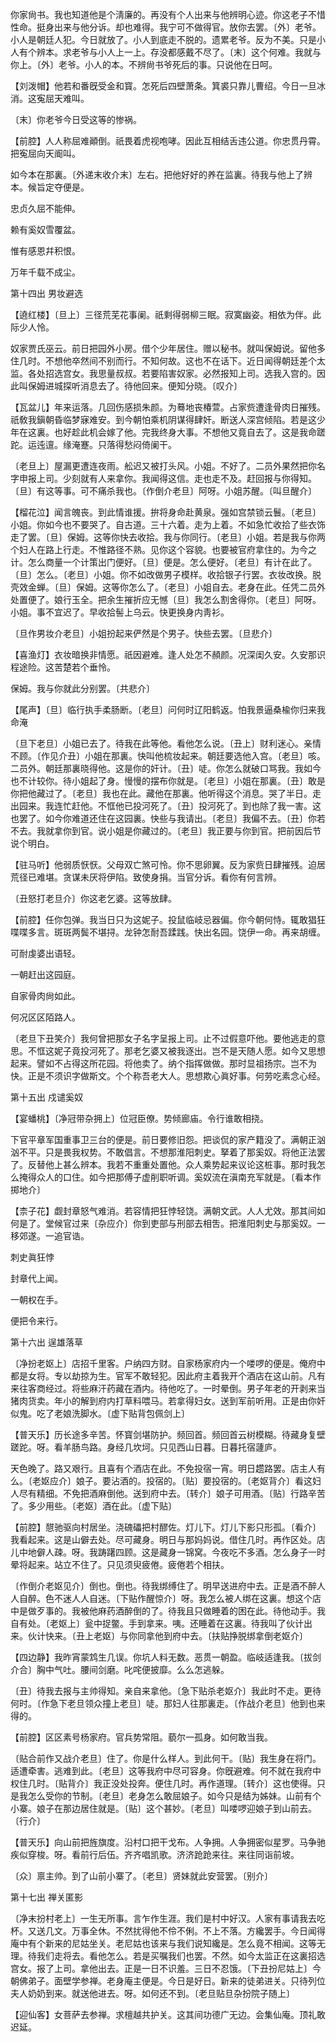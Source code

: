 <!-- { "loadSidebar": true } -->
你家尙书。我也知道他是个淸廉的。再没有个人出来与他辨明心迹。你这老子不惜性命。挺身出来与他分诉。却也难得。我宁可不做得官。放你去罢。〔外〕老爷。小人是朝廷人犯。今日就放了。小人到底走不脱的。遗累老爷。反为不美。只是小人有个辨本。求老爷与小人上一上。存没都感戴不尽了。〔末〕这个何难。我就与你上。〔外〕老爷。小人的本。不辨尙书爷死后的事。只说他在日呵。 

【刘泼帽】他若和番旣受金和寳。怎死后四壁萧条。箕裘只靠儿曹绍。今日一旦冰消。这寃屈天难叫。

〔末〕你老爷今日受这等的惨祸。 

【前腔】人人称屈难顚倒。祇畏着虎视咆哮。因此互相结舌违公道。你忠贯丹霄。把寃屈向天阍叫。

如今本在那裏。〔外递末收介末〕左右。把他好好的养在监裏。待我与他上了辨本。候旨定夺便是。 

忠贞久屈不能伸。



赖有奚奴雪覆盆。

惟有感恩幷积恨。



万年千载不成尘。 

第十四出
男妆避选

【遶红楼】〔旦上〕三径荒芜花事阑。祇剩得弱柳三眠。寂寞幽姿。相依为伴。此际少人怜。

奴家贾氏巫云。前日把园外小房。借个少年居住。赠以秘书。就叫保姆说。留他多住几时。不想他卒然间不别而行。不知何故。这也不在话下。近日闻得朝廷差个太监。各处招选宫女。我思量叔叔。若要陷害奴家。必然报知上司。选我入宫的。因此叫保姆进城探听消息去了。待他回来。便知分晓。〔叹介〕 

【瓦盆儿】年来运落。几回伤感损朱颜。为蓦地丧椿萱。占家赀遭逢骨肉日摧残。祇敎我鎭朝昏临梦寐难安。到今朝怕乘机阴谋得肆奸。断送人深宫倾陷。若是这少年在这裏。也好趁此机会嫁了他。完我终身大事。不想他又竟自去了。这是我命蹉跎。运迍邅。缘淹蹇。只落得愁闷倚阑干。

〔老旦上〕屋漏更遭连夜雨。舩迟又被打头风。小姐。不好了。二员外果然把你名字申报上司。少刻就有人来拿你。我闻得这信。走也走不及。赶回报与你得知。〔旦〕有这等事。可不痛杀我也。〔作倒介老旦〕阿呀。小姐苏醒。〔叫旦醒介〕 

【榴花泣】闻言魄丧。到此情谁援。拚将身命赴黄泉。强如宫禁锁云鬟。〔老旦〕小姐。你如今也不要哭了。自古道。三十六着。走为上着。不如急忙收拾了些衣饰走了罢。〔旦〕保姆。这等你快去收拾。我与你同行。〔老旦〕小姐。若是我与你两个妇人在路上行走。不惟路径不熟。见你这个容貌。也要被官府拿住的。为今之计。怎么商量一个计策出门便好。〔旦〕便是。怎么便好。〔老旦〕有计在此了。〔旦〕怎么。〔老旦〕小姐。你不如改做男子模样。收拾银子行罢。衣妆改换。脱壳效金蝉。〔旦〕保姆。这等你怎么了。〔老旦〕小姐自去。老身在此。任凭二员外处置便了。娘行玉全。把余生摧折应无憾〔旦〕我怎么割舍得你。〔老旦〕阿呀。小姐。事不宜迟了。早收拾髻上乌云。快更换身内靑衫。

〔旦作男妆介老旦〕小姐扮起来俨然是个男子。快些去罢。〔旦悲介〕 

【喜渔灯】衣妆暗换非情愿。祇因避难。逢人处怎不頳颜。况深闺久安。久安那识程途险。这苦楚若个垂怜。

保姆。我与你就此分别罢。〔共悲介〕 

【尾声】〔旦〕临行执手柔肠断。〔老旦〕问何时辽阳鹤返。怕我景逼桑楡你归来我命淹

〔旦下老旦〕小姐已去了。待我在此等他。看他怎么说。〔丑上〕财利迷心。亲情不顾。〔作见介丑〕小姐在那裏。快叫他梳妆起来。朝廷要选他入宫。〔老旦〕咳。二员外。朝廷那裏晓得他。这是你的奸计。〔丑〕唗。你怎么就破口骂我。我如今也不计较你。待小姐起了身。慢慢的摆布你就是。〔老旦〕小姐在那裏。〔丑〕敢是你把他藏过了。〔老旦〕我也在此。藏他在那裏。他听得这个消息。哭了半日。走出园来。我连忙赶他。不恇他已投河死了。〔丑〕投河死了。到也除了我一害。这也罢了。如今你难道还住在这园裏。快些与我请出。〔老旦〕我偏不去。〔丑〕你若不去。我就拿你到官。说小姐是你藏过的。〔老旦〕我正要与你到官。把前因后节说个明白。 

【驻马听】他弱质恹恹。父母双亡煞可怜。你不思卵翼。反为家赀日肆摧残。迫居荒径已难堪。贪谋未厌将伊陷。致使身捐。当官分诉。看你有何言辨。

〔丑怒打老旦介〕你这老乞婆。这等放肆。 

【前腔】任你包弹。我当日只为这妮子。投鼠临岐忌器偏。你今朝何恃。辄敢猖狂喋喋多言。斑斑两鬓不堪挦。龙钟怎耐吾蹂践。快出名园。饶伊一命。再来胡缠。

可耐虔婆出语轻。



一朝赶出这园庭。

自家骨肉尙如此。



何况区区陌路人。

〔老旦下丑笑介〕我何曾把那女子名字呈报上司。止不过假意吓他。要他逃走的意思。不恇这妮子竟投河死了。那老乞婆又被我逐出。岂不是天随人愿。如今又思想起来。譬如不占得这所花园。将他卖了。纳个指挥做做。那时显祖扬宗。岂不为快。正是不须识字做斯文。个个称吾老大人。思想欺心眞好事。何劳吃素念心经。 

第十五出
戍谴奚奴

【宴蟠桃】〔净冠带杂拥上〕位冠臣僚。势倾廊庙。令行谁敢相挠。

下官平章军国重事卫三台的便是。前日要修旧怨。把谈侃的家产籍没了。满朝正汹汹不平。只是畏我权势。不敢倡言。不想那淮阳刺史。拏着了那奚奴。将他正法罢了。反替他上甚么辨本。我若不重重处置他。众人乘势起来议论这桩事。那时我怎么掩得众人的口住。如今把那傅子虚削职听调。奚奴流在滇南充军就是。〔看本作掷地介〕 

【柰子花】觑封章怒气难消。若容情把狂悖轻饶。满朝文武。人人尤效。那其间如何是了。堂候官过来〔杂应介〕你到吏部与刑部去相吿。把淮阳刺史与那奚奴。一移郊遂。一追官诰。

刺史眞狂悖



封章代上闻。

一朝权在手。



便把令来行。 

第十六出
逞雄落草

〔净扮老妪上〕店招千里客。户纳四方财。自家杨家府内一个喽啰的便是。俺府中都是女将。专以劫掠为生。官军不敢轻犯。因此府主着我开个酒店在这山前。凡有来往客商经过。将些麻汗药藏在酒内。待他吃了。一时晕倒。男子年老的开剥来当猪肉货卖。年小的解到府内打草料喂马。若拿得妇女。送到军前听用。正是由你奸似鬼。吃了老娘洗脚水。〔虚下贴背包佩剑上〕 

【普天乐】历长途多辛苦。怀寳剑堪防护。频回首。频回首云树模糊。待藏身复壁蹉跎。呀。看羊肠鸟路。身经几坎坷。只见西山日暮。日暮托宿蘧庐。

天色晚了。路又艰行。且喜有个酒店在此。不免投宿一宵。明日趱路罢。店主人有么。〔老妪应介〕娘子。要沾酒的。投宿的。〔贴〕要投宿的。〔老妪背介〕看这妇人尽有精细。不免把酒麻倒他。送到府中去。〔转介〕娘子可用酒。〔贴〕行路辛苦了。多少用些。〔老妪〕酒在此。〔虚下贴〕 

【前腔】憇驰驱向村居坐。浇磈礧把村醪佐。灯儿下。灯儿下影只形孤。〔看介〕我看起来。这是山僻去处。尽可藏身。明日与那妈妈说。借住几时。再作区处。店儿中地僻人疎。呀。我踌躇四顾。这是藏身一锦窝。今夜吃不多酒。怎么身子一时晕将起来。站立不住了。只见须臾疲倦。疲倦若个相扶。

〔作倒介老妪见介〕倒也。倒也。待我绑缚住了。明早送进府中去。正是酒不醉人人自醉。色不迷人人自迷。〔下贴作醒惊介〕呀。我怎么被人绑在这裏。想这个店中是做歹事的。我被他麻药酒醉倒的了。待我且只做睡着的困在此。待他动手。我自有处。〔老妪上〕瓮中捉鳖。手到拿来。咦。还睡着在这裏。待我叫了伙计出来。伙计快来。〔丑上老妪〕与你同拿他到府中去。〔扶贴挣脱绑拿倒老妪介〕 

【四边静】我昨宵蒙鸩生几误。你坑人料无数。恶贯一朝盈。临岐适逢我。〔拔剑介合〕胸中气吐。腰间剑磨。叱咤便披靡。么么怎逃躲。

〔丑〕待我去报与主帅得知。亲自来拿他。〔急下贴杀老妪介〕我此时不走。更待何时。〔作急下老旦领众撞上老旦〕唗。那妇人往那裏走。〔作战介老旦〕他到也来得的。 

【前腔】区区素号杨家府。官兵势常阻。藐尔一孤身。如何敢当我。

〔贴合前作又战介老旦〕住了。你是什么样人。到此何干。〔贴〕我生身在将门。适遭牵害。逃难到此。〔老旦〕这等我府中尽可容身。你旣避难。何不就在我府中权住几时。〔贴背介〕我正没处投奔。便住几时。再作道理。〔转介〕这也使得。只是我怎么受你的节制。〔老旦〕老身怎么敢屈娘子。如今只是结为姊妹。山前有个小寨。娘子在那边居住就是。〔贴〕这个甚妙。〔老旦〕叫喽啰迎娘子到山前去。〔行介〕 

【普天乐】向山前把旌旗度。沿村口把干戈布。人争拥。人争拥密似星罗。马争驰疾似穿梭。呀。看前行后伍。齐齐唱凯歌。济济跄跄来往。来往同诣前坡。

〔众〕禀主帅。到了山前小寨了。〔老旦〕贤妹就此安营罢。〔别介〕 

第十七出
禅关匿影

〔净末扮村老上〕一生无所事。言乍作生涯。我们是村中好汉。人家有事请我去吃杯。又送几文。万事全休。不然扰得他不伶不俐。不上不落。方纔罢手。今日闻得庵中有个新来的尼姑坐关。老尼姑也该来与我们说知纔是。怎么竟不相闻。这等无理。待我们走将去。看他怎么。若是买嘱我们也罢。不然。如今太监正在这裏招选宫女。报了上司。拿他出去。正是一日不识羞。三日不忍饿。〔下丑扮尼姑上〕今朝佛弟子。面壁学参禅。老身庵主便是。今日是好日。新来的徒弟进关。只待列位夫人奶奶到来。就送他进去。呀。如何还不到。〔老旦贴旦杂扮院子随上〕 

【迎仙客】女菩萨去参禅。求檀越共护关。这其间功德广无边。会集仙庵。顶礼敢迟延。

